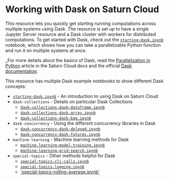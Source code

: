 # Working with Dask on Saturn Cloud

This resource lets you quickly get starting running computations across multiple systems using Dask. The resource is set up to have a single Jupyter Server resource and a Dask cluster with workers for distributed computations. To get started with Dask, check out the [`starting-dask.ipynb`](starting-dask.ipynb) notebook, which shows how you can take a parallelizable Python function and run it on multiple systems at once.

_For more details about the basics of Dask, read the [Parallelization in Python](https://saturncloud.io/docs/reference/dask_concepts/) article in the Saturn Cloud docs and the official [Dask documentation](https://docs.dask.org/en/latest/).

This resource has multiple Dask example notebooks to show different Dask concepts:

* [`starting-dask.ipynb`](starting-dask.ipynb) - An introduction to using Dask on Saturn Cloud
* `dask-collections` - Details on particular Dask Collections
  * [`dask-collections-dask-dataframe.ipynb`](dask-collections-dask-dataframe.ipynb)
  * [`dask-collections-dask-array.ipynb`](dask-collections-dask-array.ipynb)
  * [`dask-collections-dask-bag.ipynb`](dask-collections-dask-bag.ipynb)
* `dask-concurrency` - Using the different concurrency libraries in Dask
  * [`dask-concurrency-dask-delayed.ipynb`](dask-concurrency-dask-delayed.ipynb)
  * [`dask-concurrency-dask-futures.ipynb`](dask-concurrency-dask-futures.ipynb)
* `machine-learning` - Machine learning methods for Dask
  * [`machine-learning-model-training.ipynb`](machine-learning-model-training.ipynb)
  * [`machine-learning-grid-search.ipynb`](machine-learning-grid-search.ipynb)
* `special-topics` - Other methods helpful for Dask
  * [`special-topics-cli-calls.ipynb`](special-topics-cli-calls.ipynb)
  * [`special-topics-logging.ipynb`](special-topics-logging.ipynb)
  * ['special-topics-rolling-average.ipynb'](special-topics-rolling-average.ipynb)

